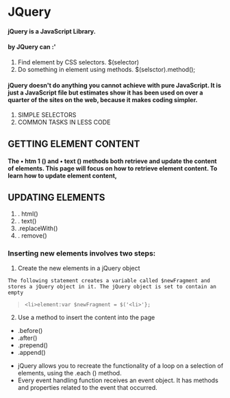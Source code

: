 # JQuery
#### jQuery is a JavaScript Library.
#### by JQuery can :'
1. Find element by CSS selectors. $(selector)
2. Do something in element using methods. $(selsctor).method();

#### jQuery doesn't do anything you cannot achieve with pure JavaScript. It is just a JavaScript file but estimates show it has been used on over a quarter of the sites on the web, because it makes coding simpler. 
1. SIMPLE SELECTORS 
2. COMMON TASKS IN LESS CODE 
## GETTING ELEMENT CONTENT

#### The • htm 1 () and • text () methods both retrieve and update the content of elements. This page will focus on how to retrieve element content. To learn how to update element content,
## UPDATING ELEMENTS 
1. . html() 
2. . text() 
3. .replaceWith() 
4. . remove() 

### Inserting new elements involves two steps:
1. Create the new elements in a jQuery object

`The following statement creates a variable called $newFragment and stores a jQuery object in it. The jQuery object is set to contain an empty`
> `<li>element:var $newFragment = $('<li>'};`
2. Use a method to insert the content into the page 
- .before() 
- .after() 
- .prepend() 
- .append() 

* jQuery allows you to recreate the functionality of a loop on a selection of elements, using the .each () method. 
* Every event handling function receives an event object. It has methods and properties related to the event that occurred. 